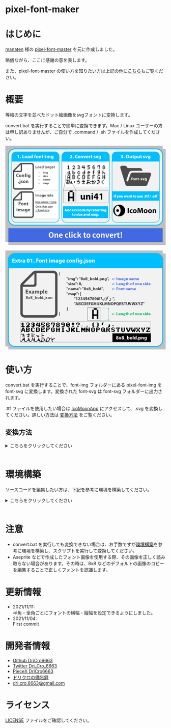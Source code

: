 pixel-font-maker
=====

# はじめに
[manaten](https://github.com/manaten) 様の [pixel-font-master](https://github.com/manaten/pixel-font) を元に作成しました。

略儀ながら、ここに感謝の意を表します。

また、pixel-font-master の使い方を知りたい方は上記の他に[こちら](https://blog.manaten.net/entry/pixel-svgfont)もご覧ください。

# 概要
等幅の文字を並べたドット絵画像をsvgフォントに変換します。

convert.bat を実行することで簡単に変換できます。Mac / Linux ユーザーの方は申し訳ありませんが、ご自分で .command / .sh ファイルを作成してください。

![Image 1](./readme-img/01-demo.png "01-demo")

![Image 2](./readme-img/02-extra01.png "02-extra01")

# 使い方
convert.bat を実行することで、font-img フォルダーにある pixel-font-img を font-svg に変換します。変換された font-svg は font-svg フォルダーに出力されます。

.ttf ファイルを使用したい場合は [IcoMoonApp](http://icomoon.io/app/#/select) にアクセスして、.svg を変換してください。詳しい方法は [変換方法](##変換方法) をご覧ください。

## 変換方法
<details>
    <summary>こちらをクリックしてください</summary>
    <div>　　

![Image 3](./readme-img/03-extra02-1.png "03-extra02-1")

1. [IcoMoonApp](http://icomoon.io/app/#/select) にアクセスしてください。
2. 変換したい font-svg をドラック＆ドロップでインポートしてください。

![Image 4](./readme-img/03-extra02-2.png "03-extra02-2")

3. まとめたいフォントを選んでください。
4. フォント選択後、[Generate Font] をクリックしてください。

![Image 5](./readme-img/03-extra02-3.png "03-extra02-3")

5. 歯車マークをクリックして、メタ情報などのオプションを編集してください。編集しない場合は、6. へ進んでください。
6. [Download] をクリックして、zip ファイルをダウンロードしてください。
7. ダウンロード後、zip ファイルを解凍すると [font] フォルダに .ttf 形式のフォントファイルがあります。

</div></details>　　

# 環境構築
ソースコードを編集したい方は、下記を参考に環境を構築してください。

<details>
    <summary>こちらをクリックしてください</summary>
    <div>　　

## nodejs 環境構築
Anaconda Ver.
```
# create virtual env
conda create --name nodejs
    - or -
conda create -n coffee

# Active virtual env
conda activate [venv-name]

# install nodejs
conda install -c conda-forge nodejs
```

## 必要なモジュール

* nodejs
* coffeescript
* get-pixels
* xmlbuilder

node.jsを入れた後、```npm install```で必要なパッケージをインストールします。

```
npm install --global coffee-script
npm install -g get-pixels
npm install -g xmlbuilder
```

プロキシ設定が必要な方は、下記を参考に設定してください。
```
# if you need to use proxy, please set proxy setting.
npm config set proxy http://<userid>:<password>@<server-address>:<port>
npm config set https-proxy http://<userid>:<password>@<server-address>:<port>

# example
npm config set proxy http://proxy.example.com:8080
npm config set https-proxy http://proxy.example.com:8080
```

## .coffee / .js 実行
```
# create svg font
coffee index.coffee
    - or -
node index.js

# .coffee -> .js
coffee --compile index.coffee

# .js -> .exe （私は上手くいきませんでした）
C:\Windows\Microsoft.NET\Framework\[.NET_version]\jsc.exe index.js
```

</div></details>　　

# 注意

* convert.bat を実行しても変換できない場合は、お手数ですが[環境構築](##環境構築)を参考に環境を構築し、スクリプトを実行して変換してください。
* Aseprite などで作成したフォント画像を使用する際、その画像を正しく読み取らない場合があります。その時は、8x8 などのデフォルトの画像のコピーを編集することで正しくフォントを認識します。

# 更新情報

* 2021/11/11: <br>
半角・全角ごとにフォントの横幅・縦幅を設定できるようにしました。
* 2021/11/04: <br>
First commit

# 開発者情報

* [Github DriCro6663](https://github.com/DriCro6663)
* [Twitter Dri_Cro_6663](https://twitter.com/Dri_Cro_6663)
* [PieceX DriCro6663](https://www.piecex.com/users/profile/DriCro6663)
* [ドリクロの備忘録](https://dri-cro-6663.jp/)
* dri.cro.6663@gmail.com

# ライセンス

[LICENSE](./LISENCE) ファイルをご確認してください。